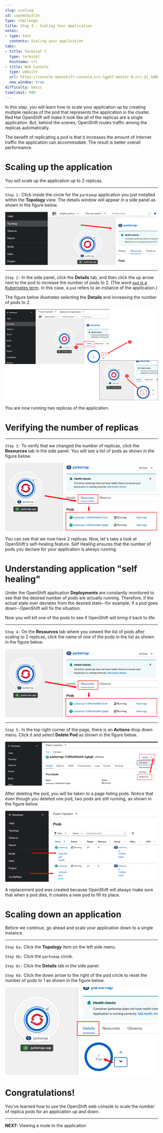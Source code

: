 ```yaml
---
slug: scaling
id: cayedn5y3l3n
type: challenge
title: Step 3 - Scaling Your Application
notes:
- type: text
  contents: Scaling your application
tabs:
- title: Terminal 1
  type: terminal
  hostname: crc
- title: Web Console
  type: website
  url: https://console-openshift-console.crc-lgph7-master-0.crc.${_SANDBOX_ID}.instruqt.io
  new_window: true
difficulty: basic
timelimit: 800
---
```

In this step, you will learn how to scale your application up by creating multiple replicas of the pod that represents the application in the cluster. Red Hat OpenShift will make it look like all of the replicas are a single application. But, behind the scenes, OpenShift routes traffic among the replicas automatically.

The benefit of replicating a pod is that it increases the amount of Internet traffic the application can accommodate. The result is better overall performance.

# Scaling up the application

You will scale up the application up to 2 replicas.

----

`Step 1:` Click inside the circle for the `parksmap` application you just installed within the **Topology** view. The details window will appear in a side panel as shown in the figure below.

![Scaling Up 1](../assets/scaling-01.png)

----

`Step 2:` In the side panel, click the **Details** tab, and then click the up arrow next to the pod to increase the number of pods to 2. (The word [`pod` is a Kubernetes term](https://kubernetes.io/docs/concepts/workloads/pods/). In this case, a `pod` refers to an instance of the application.)

The figure below illustrates selecting the **Details** and increasing the number of pods to 2.

![Scaling Up 2](../assets/scaling-02.png)

You are now running two replicas of the application.

# Verifying the number of replicas

----

`Step 3:` To verify that we changed the number of replicas, click the **Resources** tab in the side panel. You will see a list of pods as shown in the figure below.

![View Pods](../assets/view-pods.jpg)

You can see that we now have 2 replicas. Now, let's take a look at OpenShift's self-healing feature. Self Healing ensures that the number of pods you declare for your application is always running.

# Understanding application "self healing"

Under the OpenShift application **Deployments** are constantly monitored to see that the desired number of pods are actually running. Therefore, if the actual state ever deviates from the desired state--for example, if a pod goes down--OpenShift will fix the situation.

Now you will kill one of the pods to see if OpenShift will bring it back to life.

----

`Step 4:` On the **Resources** tab where you viewed the list of pods after scaling to 2 replicas, click the name of one of the pods in the list as shown in the figure below.

![View pods](../assets/view-pods.jpg)

----

`Step 5:` In the top right corner of the page, there is an **Actions** drop down menu. Click it and select **Delete Pod** as shown in the figure below.

![Delete Pod](../assets//delete-pod.png)

After deleting the pod, you will be taken to a page listing pods. Notice that even though you deleted one pod, two pods are still running, as shown in the figure below.

![Replenish Pod](../assets/replenish-pod.jpg)

A replacement pod was created because OpenShift will always make sure that when a pod dies, it creates a new pod to fill its place.

# Scaling down an application

Before we continue, go ahead and scale your application down to a single instance.

----

`Step 6a:` Click the **Topology** item on the left side menu.

`Step 6b:` Click the `parksmap` circle.

`Step 6c:` Click the **Details** tab in the side panel.

`Step 6d:` Click the down arrow to the right of the pod circle to reset the number of pods to 1 as shown in the figure below.

![Reset pod count](../assets/reset-pod-count.jpg)

# Congratulations!

 You've learned how to use the OpenShift web console to scale the number of replica pods for an application up and down.

----

**NEXT:** Viewing a route to the application
